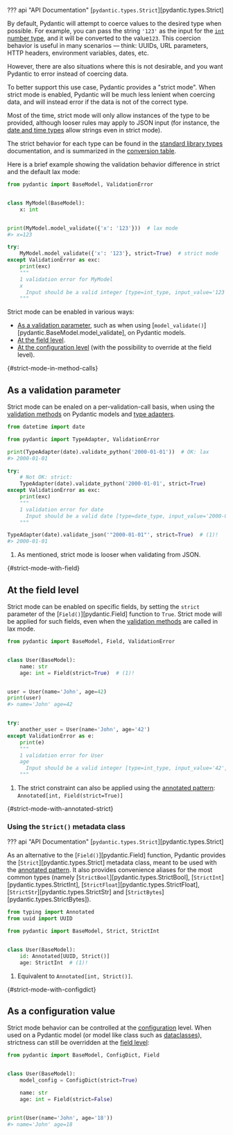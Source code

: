 ??? api "API Documentation"
    [`pydantic.types.Strict`][pydantic.types.Strict]<br>

By default, Pydantic will attempt to coerce values to the desired type when possible.
For example, you can pass the string `'123'` as the input for the [`int` number type](../api/standard_library_types.md#integers),
and it will be converted to the value`123`.
This coercion behavior is useful in many scenarios — think: UUIDs, URL parameters, HTTP headers, environment variables,
dates, etc.

However, there are also situations where this is not desirable, and you want Pydantic to error instead of coercing data.

To better support this use case, Pydantic provides a "strict mode". When strict mode is enabled, Pydantic will be much
less lenient when coercing data, and will instead error if the data is not of the correct type.

Most of the time, strict mode will only allow instances of the type to be provided, although looser rules may apply
to JSON input (for instance, the [date and time types](../api/standard_library_types.md#date-and-time-types) allow strings
even in strict mode).

The strict behavior for each type can be found in the [standard library types](../api/standard_library_types.md) documentation,
and is summarized in the [conversion table](./conversion_table.md).

Here is a brief example showing the validation behavior difference in strict and the default lax mode:

```python
from pydantic import BaseModel, ValidationError


class MyModel(BaseModel):
    x: int


print(MyModel.model_validate({'x': '123'}))  # lax mode
#> x=123

try:
    MyModel.model_validate({'x': '123'}, strict=True)  # strict mode
except ValidationError as exc:
    print(exc)
    """
    1 validation error for MyModel
    x
      Input should be a valid integer [type=int_type, input_value='123', input_type=str]
    """
```

Strict mode can be enabled in various ways:

* [As a validation parameter](#as-a-validation-parameter), such as when using [`model_validate()`][pydantic.BaseModel.model_validate],
  on Pydantic models.
* [At the field level](#at-the-field-level).
* [At the configuration level](#as-a-configuration-value) (with the possibility to override at the field level).

<!-- old anchor added for backwards compatibility -->
<!-- markdownlint-disable-next-line no-empty-links -->
[](){#strict-mode-in-method-calls}
## As a validation parameter

Strict mode can be enaled on a per-validation-call basis, when using the [validation methods](./models.md#validating-data)
on Pydantic models and [type adapters](./type_adapter.md).

```python
from datetime import date

from pydantic import TypeAdapter, ValidationError

print(TypeAdapter(date).validate_python('2000-01-01'))  # OK: lax
#> 2000-01-01

try:
    # Not OK: strict:
    TypeAdapter(date).validate_python('2000-01-01', strict=True)
except ValidationError as exc:
    print(exc)
    """
    1 validation error for date
      Input should be a valid date [type=date_type, input_value='2000-01-01', input_type=str]
    """

TypeAdapter(date).validate_json('"2000-01-01"', strict=True)  # (1)!
#> 2000-01-01
```

1. As mentioned, strict mode is looser when validating from JSON.

<!-- old anchor added for backwards compatibility -->
<!-- markdownlint-disable-next-line no-empty-links -->
[](){#strict-mode-with-field}
## At the field level

Strict mode can be enabled on specific fields, by setting the `strict` parameter of the
[`Field()`][pydantic.Field] function to `True`. Strict mode will be applied for such fields,
even when the [validation methods](./models.md#validating-data) are called in lax mode.


```python
from pydantic import BaseModel, Field, ValidationError


class User(BaseModel):
    name: str
    age: int = Field(strict=True)  # (1)!


user = User(name='John', age=42)
print(user)
#> name='John' age=42


try:
    another_user = User(name='John', age='42')
except ValidationError as e:
    print(e)
    """
    1 validation error for User
    age
      Input should be a valid integer [type=int_type, input_value='42', input_type=str]
    """
```

1. The strict constraint can also be applied using the [annotated pattern](./fields.md#the-annotated-pattern):
   `Annotated[int, Field(strict=True)]`

<!-- old anchor added for backwards compatibility -->
<!-- markdownlint-disable-next-line no-empty-links -->
[](){#strict-mode-with-annotated-strict}
### Using the `Strict()` metadata class

??? api "API Documentation"
    [`pydantic.types.Strict`][pydantic.types.Strict]<br>

As an alternative to the [`Field()`][pydantic.Field] function, Pydantic provides the [`Strict`][pydantic.types.Strict]
metadata class, meant to be used with the [annotated pattern](./fields.md#the-annotated-pattern). It also provides
convenience aliases for the most common types (namely [`StrictBool`][pydantic.types.StrictBool],
[`StrictInt`][pydantic.types.StrictInt], [`StrictFloat`][pydantic.types.StrictFloat], [`StrictStr`][pydantic.types.StrictStr]
and [`StrictBytes`][pydantic.types.StrictBytes]).

```python
from typing import Annotated
from uuid import UUID

from pydantic import BaseModel, Strict, StrictInt


class User(BaseModel):
    id: Annotated[UUID, Strict()]
    age: StrictInt  # (1)!
```

1. Equivalent to `Annotated[int, Strict()]`.

<!-- old anchor added for backwards compatibility -->
<!-- markdownlint-disable-next-line no-empty-links -->
[](){#strict-mode-with-configdict}
## As a configuration value

Strict mode behavior can be controlled at the [configuration](./config.md) level. When used on
a Pydantic model (or model like class such as [dataclasses](./dataclasses.md)), strictness can still
be overridden at the [field level](#at-the-field-level):

```python
from pydantic import BaseModel, ConfigDict, Field


class User(BaseModel):
    model_config = ConfigDict(strict=True)

    name: str
    age: int = Field(strict=False)


print(User(name='John', age='18'))
#> name='John' age=18
```
